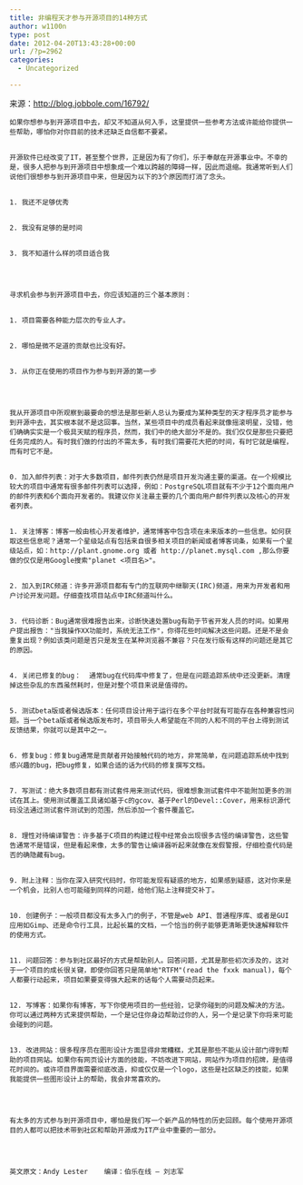 ```yaml
---
title: 非编程天才参与开源项目的14种方式
author: w1100n
type: post
date: 2012-04-20T13:43:28+00:00
url: /?p=2962
categories:
  - Uncategorized

---
```

来源：<http://blog.jobbole.com/16792/>
  
    如果你想参与到开源项目中去，却又不知道从何入手，这里提供一些参考方法或许能给你提供一些帮助，哪怕你对你目前的技术还缺乏自信都不要紧。
  
  
    开源软件已经改变了IT，甚至整个世界，正是因为有了你们，乐于奉献在开源事业中。不幸的是，很多人把参与到开源项目中想象成一个难以跨越的障碍一样，因此而退缩。我通常听到人们说他们很想参与到开源项目中来，但是因为以下的3个原因而打消了念头。
  
  
    1. 我还不足够优秀
  
  
    2. 我没有足够的是时间
  
  
    3. 我不知道什么样的项目适合我
  
  
  
  
    寻求机会参与到开源项目中去，你应该知道的三个基本原则：
  
  
    1. 项目需要各种能力层次的专业人才。
  
  
    2. 哪怕是微不足道的贡献也比没有好。
  
  
    3. 从你正在使用的项目作为参与到开源的第一步
  
  
  
  
    我从开源项目中所观察到最要命的想法是那些新人总认为要成为某种类型的天才程序员才能参与到开源中去，其实根本就不是这回事。当然，某些项目中的成员看起来就像摇滚明星，没错，他们确确实实是一个极具天赋的程序员，然而，我们中的绝大部分不是的。我们仅仅是那些只要把任务完成的人。有时我们做的付出的不需太多，有时我们需要花大把的时间，有时它就是编程，而有时它不是。
  
  
    0. 加入邮件列表：对于大多数项目，邮件列表仍然是项目开发沟通主要的渠道。在一个规模比较大的项目中通常有很多邮件列表可以选择，例如：PostgreSQL项目就有不少于12个面向用户的邮件列表和6个面向开发者的。我建议你关注最主要的几个面向用户邮件列表以及核心的开发者列表。
  
  
    1. 关注博客：博客一般由核心开发者维护，通常博客中包含项在未来版本的一些信息。如何获取这些信息呢？通常一个星级站点有包括来自很多相关项目的新闻或者博客词条，如果有一个星级站点，如：http://plant.gnome.org 或者 http://planet.mysql.com ,那么你要做的仅仅是用Google搜索"planet <项目名>"。
  
  
    2. 加入到IRC频道：许多开源项目都有专门的互联网中继聊天(IRC)频道，用来为开发者和用户讨论开发问题。仔细查找项目站点中IRC频道叫什么。
  
  
    3. 代码诊断：Bug通常很难报告出来，诊断快速处置bug有助于节省开发人员的时间。如果用户提出报告："当我操作XX功能时，系统无法工作"，你得花些时间解决这些问题。还是不是会重复出现？例如该类问题是否只是发生在某种浏览器不兼容？只在发行版有这样的问题还是其它的原因。
  
  
    4. 关闭已修复的bug：  通常bug在代码库中修复了，但是在问题追踪系统中还没更新。清理掉这些杂乱的东西虽然耗时，但是对整个项目来说是值得的。
  
  
    5. 测试beta版或者候选版本：任何项目设计用于运行在多个平台时就有可能存在各种兼容性问题。当一个beta版或者候选版发布时，项目带头人希望能在不同的人和不同的平台上得到测试反馈结果，你就可以是其中之一。
  
  
    6. 修复bug：修复bug通常是贡献者开始接触代码的地方，非常简单，在问题追踪系统中找到感兴趣的bug，把bug修复，如果合适的话为代码的修复撰写文档。
  
  
    7. 写测试：绝大多数项目都有测试套件用来测试代码，很难想象测试套件中不能附加更多的测试在其上。使用测试覆盖工具诸如基于c的gcov、基于Perl的Devel::Cover，用来标识源代码没法通过测试套件测试到的范围，然后添加一个套件覆盖它。
  
  
    8. 理性对待编译警告：许多基于C项目的构建过程中经常会出现很多古怪的编译警告，这些警告通常不是错误，但是看起来像，太多的警告让编译器听起来就像在发假警报，仔细检查代码是否的确隐藏有bug。
  
  
    9. 附上注释：当你在深入研究代码时，你可能发现有疑惑的地方，如果感到疑惑，这对你来是一个机会，比别人也可能碰到同样的问题，给他们贴上注释提交补丁。
  
  
    10. 创建例子：一般项目都没有太多入门的例子，不管是web API、普通程序库、或者是GUI应用如Gimp、还是命令行工具，比起长篇的文档，一个恰当的例子能够更清晰更快速解释软件的使用方式。
  
  
    11. 问题回答：参与到社区最好的方式是帮助别人。回答问题，尤其是那些初次涉及的，这对于一个项目的成长很关键，即使你回答只是简单地"RTFM"(read the fxxk manual)，每个人都要行动起来，项目如果要变得强大起来的话每个人需要动员起来。
  
  
    12. 写博客：如果你有博客，写下你使用项目的一些经验，记录你碰到的问题及解决的方法。你可以通过两种方式来提供帮助，一个是记住你身边帮助过你的人，另一个是记录下你将来可能会碰到的问题。
  
  
    13. 改进网站：很多程序员在图形设计方面显得非常糟糕，尤其是那些不能从设计部门得到帮助的项目网站。如果你有网页设计方面的技能，不妨改进下网站，网站作为项目的招牌，是值得花时间的。或许项目界面需要彻底改造，抑或仅仅是一个logo，这些是社区缺乏的技能，如果我能提供一些图形设计上的帮助，我会非常喜欢的。
  
  
  
  
    有太多的方式参与到开源项目中，哪怕是我们写一个新产品的特性的历史回顾。每个使用开源项目的人都可以把技术带到社区和帮助开源成为IT产业中重要的一部分。
  
  
  
  
    英文原文：Andy Lester    编译：伯乐在线 – 刘志军
  
